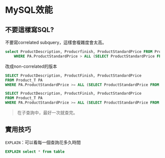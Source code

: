 # MySQL效能

## 不要這樣寫SQL?

不要寫correlated subquery，這樣會複雜度會太高。

```sql
select ProductDescription, Producrfinish, ProductStandardPrice FROM Product_T 
    WHERE PA.ProductStandardPrice > ALL (SELECT ProductStandardPrice FROM Product_T PB WHERE PB.ProductID != PA.ProductID) # 在子查詢中PA.ProductID每次都不一樣，很浪費資源
```

改成non-correlated的版本

```sql
SELECT ProductDescription, ProductFinish, ProductStandardPrice
FROM Product_T PA
WHERE PA.ProductStandardPrice >= ALL (SELECT ProductStandardPrice FROM Product_T)
```

```sql
SELECT ProductDescription, ProductFinish, ProductStandardPrice
FROM Product_T PA
WHERE PA.ProductStandardPrice >= ALL (SELECT ProductStandardPrice FROM Product_T)
```

> 在子查詢中，最好一次就查完。

## 實用技巧

`EXPLAIN`：可以看每一個查詢花多久時間

```sql
EXPLAIN select * from table 
```